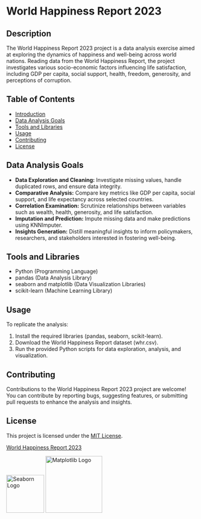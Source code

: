 # World Happiness Report 2023

## Description

The World Happiness Report 2023 project is a data analysis exercise aimed at exploring the dynamics of happiness and well-being across world nations. Reading data from the World Happiness Report, the project investigates various socio-economic factors influencing life satisfaction, including GDP per capita, social support, health, freedom, generosity, and perceptions of corruption.

## Table of Contents

- [Introduction](#introduction)
- [Data Analysis Goals](#data-analysis-goals)
- [Tools and Libraries](#tools-and-libraries)
- [Usage](#usage)
- [Contributing](#contributing)
- [License](#license)


## Data Analysis Goals

- **Data Exploration and Cleaning:** Investigate missing values, handle duplicated rows, and ensure data integrity.
- **Comparative Analysis:** Compare key metrics like GDP per capita, social support, and life expectancy across selected countries.
- **Correlation Examination:** Scrutinize relationships between variables such as wealth, health, generosity, and life satisfaction.
- **Imputation and Prediction:** Impute missing data and make predictions using KNNImputer.
- **Insights Generation:** Distill meaningful insights to inform policymakers, researchers, and stakeholders interested in fostering well-being.

## Tools and Libraries

- Python (Programming Language)
- pandas (Data Analysis Library)
- seaborn and matplotlib (Data Visualization Libraries)
- scikit-learn (Machine Learning Library)

## Usage

To replicate the analysis:

1. Install the required libraries (pandas, seaborn, scikit-learn).
2. Download the World Happiness Report dataset (whr.csv).
3. Run the provided Python scripts for data exploration, analysis, and visualization.

## Contributing

Contributions to the World Happiness Report 2023 project are welcome! You can contribute by reporting bugs, suggesting features, or submitting pull requests to enhance the analysis and insights.

## License

This project is licensed under the [MIT License](LICENSE).

[World Happiness Report 2023](https://worldhappiness.report/)


<img src="https://seaborn.pydata.org/_images/logo-mark-lightbg.svg" alt="Seaborn Logo" width="100" height="100"> 
<img src="https://matplotlib.org/stable/_static/logo_dark.svg" alt="Matplotlib Logo" width="150" height="150"> 


